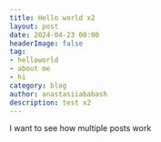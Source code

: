 ```yaml
---
title: Hello world x2
layout: post
date: 2024-04-23 00:00
headerImage: false
tag:
- helloworld
- about me
- hi
category: blog
author: anastasiiababash
description: test x2
---
```


I want to see how multiple posts work
